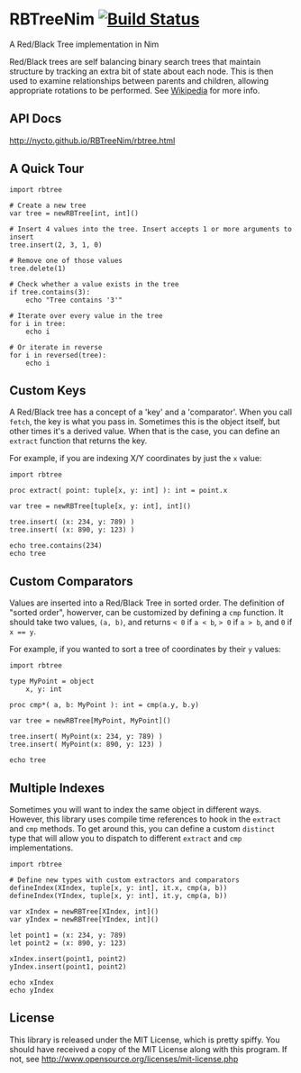 RBTreeNim [![Build Status](https://travis-ci.org/Nycto/RBTreeNim.svg?branch=master)](https://travis-ci.org/Nycto/RBTreeNim)
=========

A Red/Black Tree implementation in Nim

Red/Black trees are self balancing binary search trees that maintain structure
by tracking an extra bit of state about each node. This is then used to examine
relationships between parents and children, allowing appropriate rotations to
be performed. See
[Wikipedia](http://en.wikipedia.org/wiki/Red%E2%80%93black_tree) for more info.

API Docs
--------

http://nycto.github.io/RBTreeNim/rbtree.html

A Quick Tour
------------

```nimrod
import rbtree

# Create a new tree
var tree = newRBTree[int, int]()

# Insert 4 values into the tree. Insert accepts 1 or more arguments to insert
tree.insert(2, 3, 1, 0)

# Remove one of those values
tree.delete(1)

# Check whether a value exists in the tree
if tree.contains(3):
    echo "Tree contains '3'"

# Iterate over every value in the tree
for i in tree:
    echo i

# Or iterate in reverse
for i in reversed(tree):
    echo i
```

Custom Keys
-----------

A Red/Black tree has a concept of a 'key' and a 'comparator'. When you call
`fetch`, the key is what you pass in. Sometimes this is the object itself, but
other times it's a derived value. When that is the case, you can define an
`extract` function that returns the key.

For example, if you are indexing X/Y coordinates by just the `x` value:

```nimrod
import rbtree

proc extract( point: tuple[x, y: int] ): int = point.x

var tree = newRBTree[tuple[x, y: int], int]()

tree.insert( (x: 234, y: 789) )
tree.insert( (x: 890, y: 123) )

echo tree.contains(234)
echo tree
```

Custom Comparators
------------------

Values are inserted into a Red/Black Tree in sorted order. The definition of
"sorted order", howerver, can be customized by defining a `cmp` function.
It should take two values, `(a, b)`, and returns `< 0` if `a < b`, `> 0` if
`a > b`, and `0` if `x == y`.

For example, if you wanted to sort a tree of coordinates by their `y` values:

```nimrod
import rbtree

type MyPoint = object
    x, y: int

proc cmp*( a, b: MyPoint ): int = cmp(a.y, b.y)

var tree = newRBTree[MyPoint, MyPoint]()

tree.insert( MyPoint(x: 234, y: 789) )
tree.insert( MyPoint(x: 890, y: 123) )

echo tree
```

Multiple Indexes
----------------

Sometimes you will want to index the same object in different ways. However,
this library uses compile time references to hook in the `extract` and `cmp`
methods. To get around this, you can define a custom `distinct` type that
will allow you to dispatch to different `extract` and `cmp` implementations.

```nimrod
import rbtree

# Define new types with custom extractors and comparators
defineIndex(XIndex, tuple[x, y: int], it.x, cmp(a, b))
defineIndex(YIndex, tuple[x, y: int], it.y, cmp(a, b))

var xIndex = newRBTree[XIndex, int]()
var yIndex = newRBTree[YIndex, int]()

let point1 = (x: 234, y: 789)
let point2 = (x: 890, y: 123)

xIndex.insert(point1, point2)
yIndex.insert(point1, point2)

echo xIndex
echo yIndex
```

License
-------

This library is released under the MIT License, which is pretty spiffy. You
should have received a copy of the MIT License along with this program. If
not, see http://www.opensource.org/licenses/mit-license.php
